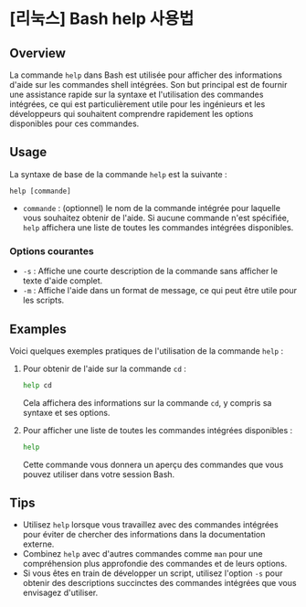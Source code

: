 # [리눅스] Bash help 사용법

## Overview
La commande `help` dans Bash est utilisée pour afficher des informations d'aide sur les commandes shell intégrées. Son but principal est de fournir une assistance rapide sur la syntaxe et l'utilisation des commandes intégrées, ce qui est particulièrement utile pour les ingénieurs et les développeurs qui souhaitent comprendre rapidement les options disponibles pour ces commandes.

## Usage
La syntaxe de base de la commande `help` est la suivante :

```
help [commande]
```

- `commande` : (optionnel) le nom de la commande intégrée pour laquelle vous souhaitez obtenir de l'aide. Si aucune commande n'est spécifiée, `help` affichera une liste de toutes les commandes intégrées disponibles.

### Options courantes
- `-s` : Affiche une courte description de la commande sans afficher le texte d'aide complet.
- `-m` : Affiche l'aide dans un format de message, ce qui peut être utile pour les scripts.

## Examples
Voici quelques exemples pratiques de l'utilisation de la commande `help` :

1. Pour obtenir de l'aide sur la commande `cd` :

   ```bash
   help cd
   ```

   Cela affichera des informations sur la commande `cd`, y compris sa syntaxe et ses options.

2. Pour afficher une liste de toutes les commandes intégrées disponibles :

   ```bash
   help
   ```

   Cette commande vous donnera un aperçu des commandes que vous pouvez utiliser dans votre session Bash.

## Tips
- Utilisez `help` lorsque vous travaillez avec des commandes intégrées pour éviter de chercher des informations dans la documentation externe.
- Combinez `help` avec d'autres commandes comme `man` pour une compréhension plus approfondie des commandes et de leurs options.
- Si vous êtes en train de développer un script, utilisez l'option `-s` pour obtenir des descriptions succinctes des commandes intégrées que vous envisagez d'utiliser.